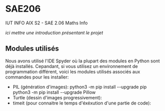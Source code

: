 # SAE206
IUT INFO AIX S2 - SAE 2.06 Maths Info

*ici mettre une introduction présentant le projet*

## Modules utilisés
Nous avons utilisé l'IDE Spyder où la plupart des modules en Python sont déjà installés.
Cepandant, si vous utilisez un environnement de programmation différent, voici les modules utilisés associés aux commandes pour les installer:
- PIL (génération d'images):
python3 -m pip install --upgrade pip  
python3 -m pip install --upgrade Pillow
- Turtle (dessin d'images progressivement):
- timeit (pour connaitre le temps d'éxéxution d'une partie de code):
